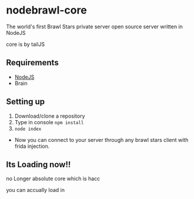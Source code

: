 # nodebrawl-core
The world's first Brawl Stars private server open source server written in NodeJS

core is by tailJS

## Requirements
* [NodeJS](https://nodejs.org/)
* Brain

## Setting up
1. Download/clone a repository
2. Type in console `npm install`
3. `node index`

* Now you can connect to your server through any brawl stars client with frida injection.

## Its Loading now!!
no Longer absolute core which is hacc

you can accually load in
